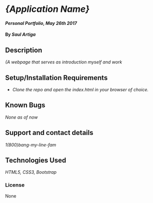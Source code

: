 # _{Application Name}_

#### _Personal Portfolio, May 26th 2017_

#### By _**Saul Artiga**_

## Description

_{A webpage that serves as introduction myself and work_

## Setup/Installation Requirements

* _Clone the repo and open the index.html in your browser of choice._



## Known Bugs

_None as of now_

## Support and contact details

_1(800)bang-my-line-fam_

## Technologies Used

_HTML5, CSS3, Bootstrap_

### License

None